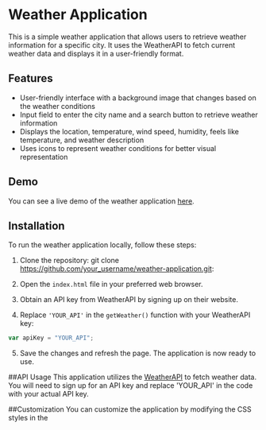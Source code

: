 # Weather Application

This is a simple weather application that allows users to retrieve weather information for a specific city. It uses the WeatherAPI to fetch current weather data and displays it in a user-friendly format.

## Features

- User-friendly interface with a background image that changes based on the weather conditions
- Input field to enter the city name and a search button to retrieve weather information
- Displays the location, temperature, wind speed, humidity, feels like temperature, and weather description
- Uses icons to represent weather conditions for better visual representation

## Demo

You can see a live demo of the weather application [here](link_to_demo_if_available).

## Installation

To run the weather application locally, follow these steps:

1. Clone the repository: git clone https://github.com/your_username/weather-application.git:

2. Open the `index.html` file in your preferred web browser.

3. Obtain an API key from WeatherAPI by signing up on their website.

4. Replace `'YOUR_API'` in the `getWeather()` function with your WeatherAPI key:

```javascript
var apiKey = "YOUR_API";
```
5. Save the changes and refresh the page. The application is now ready to use.

##API Usage
This application utilizes the [WeatherAPI](https://www.weatherapi.com/) to fetch weather data. You will need to sign up for an API key and replace 'YOUR_API' in the code with your actual API key.

##Customization
You can customize the application by modifying the CSS styles in the <style> section of the HTML file. Feel free to change the background images, fonts, colors, or layout according to your preferences.

##Contributing
Contributions to the weather application are welcome! If you find any bugs, have suggestions for improvements, or want to add new features, please create an issue or submit a pull request.

##License
The weather application is open source and available under the MIT License.

